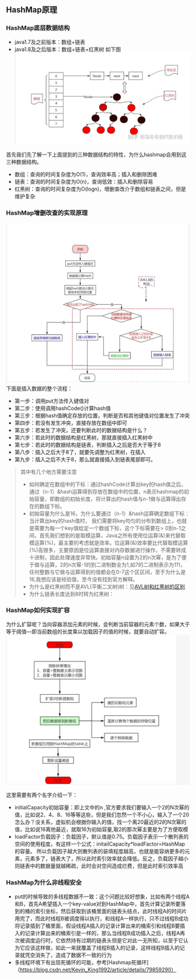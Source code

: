 ## HashMap原理


### HashMap底层数据结构
- java1.7及之前版本：数组+链表
- java1.8及之后版本：数组+链表+红黑树
 如下图
![](../../../pic/java/hashMap_1.png)

首先我们先了解一下上面提到的三种数据结构的特性，为什么hashmap会用到这三种数据结构。
- 数组：查询的时间复杂度为O(1)，查询效率高；插入和删除困难
- 链表：查询的时间复杂度为O(n)，查询低效：插入和删除容易
- 红黑树：查询的时间复杂度为O(logn)，增删查改介于数组和链表之间，但是维护复杂

### HashMap增删改查的实现原理
![](../../../pic/java/hashMap_2.png)
下面是插入数据的整个流程：
- 第一步：调用put方法传入键值对
- 第二步：使用调用hashCode()计算hash值
- 第三步：根据hash值确定存放的位置，判断是否和其他键值对位置发生了冲突
- 第四步：若没有发生冲突，直接存放在数组中即可
- 第五步：若发生了冲突，还要判断此时的数据结构是什么？
- 第六步：若此时的数据结构是红黑树，那就直接插入红黑树中
- 第七步：若此时的数据结构是链表，判断插入之后是否大于等于8
- 第八步：插入之后大于8了，就要先调整为红黑树，在插入
- 第九步：插入之后不大于8，那么就直接插入到链表尾部即可。
 > 其中有几个地方需要注意
 > - 如何确定在数组中的下标：通过hashCode计算出key的hash值之后，通过（n-1）&hash运算得到存放在数组中的位置，n表示hashmap的初始容量，即数组的初始长度，将计算出的hash值与n-1做与运算得出存在的数组下标。
 > - 初始容量为什么是16，为什么要通过（n-1）&hash运算确定数组下标：当计算出key的hash值时，
 > 我们需要将key均匀的分布到数组上，也就是需要为每一个key值给定一个数组下标，这个下标需要在> 0到n-1之间，首先我们想到的是取模运算，Java之所有使用位运算(&)来代替取模运算(%)，最主要的考虑就是效率。位运算(&)效率要比代替取模运算(%)高很多，主要原因是位运算直接对内存数据进行操作，不需要转成十进制，因此处理速度非常快。初始容量n设置为2的n次幂，是为了便于做与运算，2的n次幂-1的到二进制数全为1,如7的二进制表示为111，任何整数与它做与运算得到的值都会在0-7这个区区间，至于为什么是16,我想应该是经验值，至今没有找到官方解释。
 > - 为什么是红黑树而不是AVL(平衡二叉树)树：见[AVL树和红黑树的区别](https://blog.csdn.net/u010899985/article/details/80981053)
 > - 为什么链表长度达到8时转为红黑树： 


### HashMap如何实现扩容
为什么扩容呢？当向容器添加元素的时候，会判断当前容器的元素个数，如果大于等于阈值—即当前数组的长度乘以加载因子的值的时候，就要自动扩容。
![](../../../pic/java/hashMap_3.png)


这里需要有两个名字介绍一下：
- initialCapacity初始容量：即上文中的n ,官方要求我们要输入一个2的N次幂的值，比如说2、4、8、16等等这些，但是我们忽然一个不小心，输入了一个20怎么办？没关系，虚拟机会根据你输入的值，找一个离20最近的2的N次幂的值，比如说16离他最近，就取16为初始容量,取2的那次幂主要是为了方便取模
- loadFactor负载因子：负载因子，默认值是0.75。负载因子表示一个散列表的空间的使用程度，有这样一个公式：initailCapacity*loadFactor=HashMap的容量。 所以负载因子越大则散列表的装填程度越高，也就是能容纳更多的元素，元素多了，链表大了，所以此时索引效率就会降低。反之，负载因子越小则链表中的数据量就越稀疏，此时会对空间造成烂费，但是此时索引效率高


### HashMap为什么非线程安全
- put的时候导致的多线程数据不一致：这个问题比较好想象，比如有两个线程A和B，首先A希望插入一个key-value对到HashMap中，首先计算记录所要落到的桶的索引坐标，然后获取到该桶里面的链表头结点，此时线程A的时间片用完了，而此时线程B被调度得以执行，和线程A一样执行，只不过线程B成功将记录插到了桶里面，假设线程A插入的记录计算出来的桶索引和线程B要插入的记录计算出来的桶索引是一样的，那么当线程B成功插入之后，线程A再次被调度运行时，它依然持有过期的链表头但是它对此一无所知，以至于它认为它应该这样做，如此一来就覆盖了线程B插入的记录，这样线程B插入的记录就凭空消失了，造成了数据不一致的行为
- 多线程环境下有出现死循环的可能，参考[Hashmap死循环]（https://blog.csdn.net/Kevin_King1992/article/details/79859290）